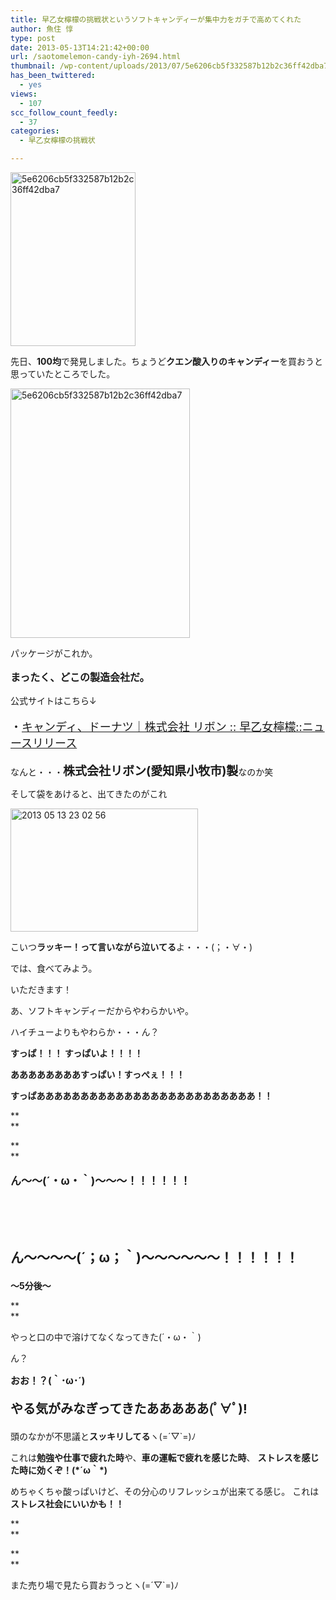 ```yaml
---
title: 早乙女檸檬の挑戦状というソフトキャンディーが集中力をガチで高めてくれた
author: 魚住 惇
type: post
date: 2013-05-13T14:21:42+00:00
url: /saotomelemon-candy-iyh-2694.html
thumbnail: /wp-content/uploads/2013/07/5e6206cb5f332587b12b2c36ff42dba7.jpg
has_been_twittered:
  - yes
views:
  - 107
scc_follow_count_feedly:
  - 37
categories:
  - 早乙女檸檬の挑戦状

---
```

<img decoding="async" loading="lazy" title="5e6206cb5f332587b12b2c36ff42dba7.jpg" src="/wp-content/uploads/2013/05/5e6206cb5f332587b12b2c36ff42dba7.jpg" alt="5e6206cb5f332587b12b2c36ff42dba7" width="200" height="278" border="0" />

<!--more-->

先日、**100均**で発見しました。ちょうど**クエン酸入りのキャンディー**を買おうと思っていたところでした。

<img decoding="async" loading="lazy" title="5e6206cb5f332587b12b2c36ff42dba7.jpg" src="/wp-content/uploads/2013/05/5e6206cb5f332587b12b2c36ff42dba71.jpg" alt="5e6206cb5f332587b12b2c36ff42dba7" width="287" height="399" border="0" /> 

パッケージがこれか。

<p style="font-size: 16px;">
  <b>まったく、どこの製造会社だ。</b>
</p>

公式サイトはこちら↓

<p style="font-size: 18px;">
  ・<a href="http://www.ribon-jp.com/news_release/new_release01-2/" target="_blank">キャンディ、ドーナツ｜株式会社 リボン :: 早乙女檸檬::ニュースリリース</a>
</p></p> 

なんと・・・<span style="font-size: 19px;"><b>株式会社リボン(愛知県小牧市)製</b></span>なのか笑</p> 

そして袋をあけると、出てきたのがこれ</p> 

<img decoding="async" loading="lazy" title="2013-05-13_23.02.56.jpg" src="/wp-content/uploads/2013/05/2013-05-13_23.02.56.jpg" alt="2013 05 13 23 02 56" width="300" height="197" border="0" /> 

こいつ**ラッキー！って言いながら泣いてる**よ・・・(；・∀・)</p> </p> 

では、食べてみよう。</p> 

いただきます！</p> 

あ、ソフトキャンディーだからやわらかいや。

ハイチューよりもやわらか・・・ん？</p> 

**すっぱ！！！ すっぱいよ！！！！** 

**ああああああああすっぱい！すっぺぇ！！！** 

**すっぱあああああああああああああああああああああああああ！！**

**  
** 

**  
** </p> 

<p style="font-size: 17px;">
  <b>ん〜〜(´・ω・｀)〜〜〜！！！！！！</b>
</p>

<p style="font-size: 17px;">
  <b><br /></b>
</p>

<p style="font-size: 17px;">
  <b><br /></b>
</p>

<p style="font-size: 21px;">
  <b>ん〜〜〜〜(´；ω；｀)〜〜〜〜〜〜！！！！！！</b>
</p></p> </p> </p> 

**〜5分後〜**

**  
** 

やっと口の中で溶けてなくなってきた(´・ω・｀)</p> 

ん？</p> 

<p style="font-size: 15px;">
  <b>おお！？(｀･ω･´)</b>
</p>

<p style="font-size: 20px;">
  <b>やる気がみなぎってきたあああああ(ﾟ∀ﾟ)!</b>
</p></p> 

頭のなかが不思議と**スッキリしてる**ヽ(=´▽\`=)ﾉ

これは**勉強や仕事で疲れた時**や、**車の運転で疲れを感じた時**、 **ストレスを感じた時に効くぞ！(\*´ω｀\*)**

めちゃくちゃ酸っぱいけど、その分心のリフレッシュが出来てる感じ。 これは**ストレス社会にいいかも！！**

**  
** 

**  
** 

また売り場で見たら買おうっとヽ(=´▽\`=)ﾉ